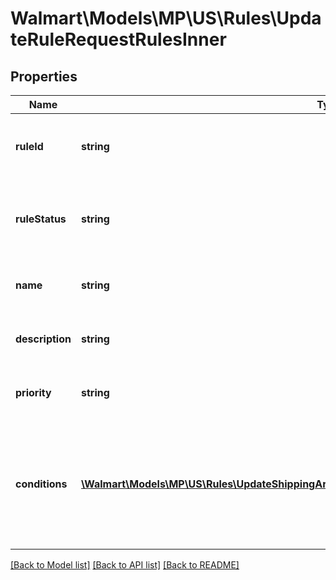 # Walmart\Models\MP\US\Rules\UpdateRuleRequestRulesInner

## Properties

Name | Type | Description | Notes
------------ | ------------- | ------------- | -------------
**ruleId** | **string** | Unique identifier of the rule created for custom rule assortment. | [optional]
**ruleStatus** | **string** | Status of the rule post the rule creation. Allowed values are Active, Inactive, Submitted. | [optional]
**name** | **string** | Name of the rule created for custom rule assortment. | [optional]
**description** | **string** | Description of the rule created for custom rule assortment. | [optional]
**priority** | **string** | Priority of the rule created for custom rule assortment. | [optional]
**conditions** | [**\Walmart\Models\MP\US\Rules\UpdateShippingAreaToRule200ResponseRulesInnerConditionsInner[]**](UpdateShippingAreaToRule200ResponseRulesInnerConditionsInner.md) | Seller creates conditions while defining the custom rule assortment.There are three condition which a seller can use : subCategories, price, weight. | [optional]


[[Back to Model list]](./) [[Back to API list]](../../../../../README.md#supported-apis) [[Back to README]](../../../../../README.md)
